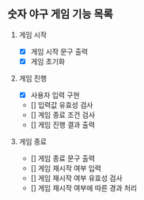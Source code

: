 ## 숫자 야구 게임 기능 목록

1. 게임 시작
    - [x] 게임 시작 문구 출력
    - [x] 게임 초기화

2. 게임 진행
    - [x] 사용자 입력 구현
    - [] 입력값 유효성 검사
    - [] 게임 종료 조건 검사
    - [] 게임 진행 결과 출력

3. 게임 종료
    - [] 게임 종료 문구 출력
    - [] 게임 재시작 여부 입력
    - [] 게임 재시작 여부 유효성 검사
    - [] 게임 재시작 여부에 따른 경과 처리
